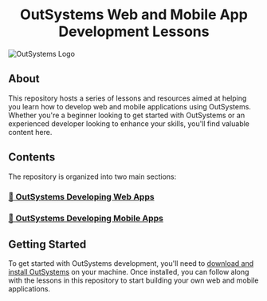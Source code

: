 # <center>OutSystems Web and Mobile App Development Lessons</center>


![OutSystems Logo](<https://diginationmea.com/w/wp-content/uploads/2021/01/OutSystems-logo.png>)

## About

This repository hosts a series of lessons and resources aimed at helping you learn how to develop web and mobile applications using OutSystems. Whether you're a beginner looking to get started with OutSystems or an experienced developer looking to enhance your skills, you'll find valuable content here.

## Contents

The repository is organized into two main sections:

### <a href="https://github.com/dannielcosta/Outsystems/tree/main/Developing%20Mobile%20Apps%20(Outsystems%2011)">🔗 OutSystems Developing Web Apps</a>

### <a href="https://github.com/dannielcosta/Outsystems/tree/main/Developing%20Web%20Apps%20(Outsystems%2011)">🔗 OutSystems Developing Mobile Apps</a>

## Getting Started

To get started with OutSystems development, you'll need to [download and install OutSystems](https://www.outsystems.com/downloads/) on your machine. Once installed, you can follow along with the lessons in this repository to start building your own web and mobile applications.

